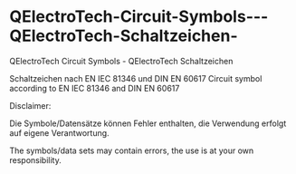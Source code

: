 # QElectroTech-Circuit-Symbols---QElectroTech-Schaltzeichen-
QElectroTech Circuit Symbols - QElectroTech Schaltzeichen 

Schaltzeichen nach EN IEC 81346 und DIN EN 60617
Circuit symbol according to EN IEC 81346 and DIN EN 60617

Disclaimer:

Die Symbole/Datensätze können Fehler enthalten,
die Verwendung erfolgt auf eigene Verantwortung.

The symbols/data sets may contain errors,
the use is at your own responsibility.
